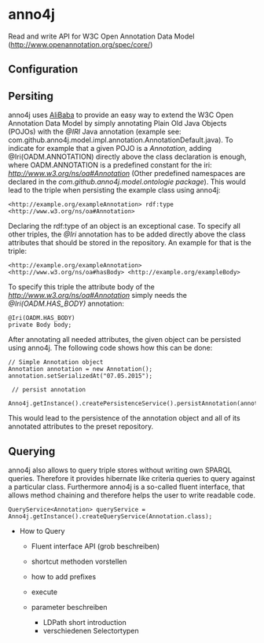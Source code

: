 # anno4j
Read and write API for W3C Open Annotation Data Model (http://www.openannotation.org/spec/core/)


## Configuration



## Persiting

anno4j uses [AliBaba](https://bitbucket.org/openrdf/alibaba/) to provide an easy way to extend the 
W3C Open Annotation Data Model by simply annotating Plain Old Java Objects (POJOs) with the *@IRI* Java annotation 
(example see: com.github.anno4j.model.impl.annotation.AnnotationDefault.java). To indicate for example that a given 
POJO is a *Annotation*, adding @Iri(OADM.ANNOTATION) directly above the class declaration is enough, where OADM.ANNOTATION is
a predefined constant for the iri: *http://www.w3.org/ns/oa#Annotation* (Other predefined namespaces are 
declared in the *com.github.anno4j.model.ontologie package*). This would lead to the triple when persisting the 
example class using anno4j:

    <http://example.org/exampleAnnotation> rdf:type <http://www.w3.org/ns/oa#Annotation>
 
Declaring the rdf:type of an object is an exceptional case. To specify all other triples, the *@Iri* annotation has to be
added directly above the class attributes that should be stored in the repository. An example for that is the triple:

    <http://example.org/exampleAnnotation> <http://www.w3.org/ns/oa#hasBody> <http://example.org/exampleBody>
    
To specify this triple the attribute body of the *http://www.w3.org/ns/oa#Annotation* simply needs the *@Iri(OADM.HAS_BODY)*
annotation:
    
    @Iri(OADM.HAS_BODY)
    private Body body;

After annotating all needed attributes, the given object can be persisted using anno4j. The following code shows how this 
can be done:


    // Simple Annotation object
    Annotation annotation = new Annotation();
    annotation.setSerializedAt("07.05.2015");

     // persist annotation
     Anno4j.getInstance().createPersistenceService().persistAnnotation(annotation);

This would lead to the persistence of the annotation object and all of its annotated attributes to the preset repository.  

## Querying

anno4j also allows to query triple stores without writing own SPARQL queries. Therefore it provides hibernate like criteria
queries to query against a particular class. Furthermore anno4j is a so-called fluent interface, that allows method chaining
and therefore helps the user to write readable code.



    QueryService<Annotation> queryService = Anno4j.getInstance().createQueryService(Annotation.class);

- How to Query
    - Fluent interface API (grob beschreiben)
    - shortcut methoden vorstellen
    - how to add prefixes
    - execute
    
    - parameter beschreiben
       - LDPath short introduction
       - verschiedenen Selectortypen 
